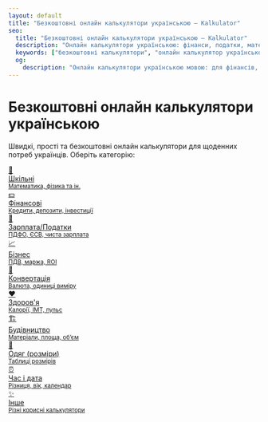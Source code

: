 ```yaml
---
layout: default
title: "Безкоштовні онлайн калькулятори українською – Kalkulator"
seo:
  title: "Безкоштовні онлайн калькулятори українською – Kalkulator"
  description: "Онлайн калькулятори українською: фінанси, податки, математика, будівництво, здоров'я та інші розрахунки – швидко та безкоштовно!"
  keywords: ["безкоштовні калькулятори", "онлайн калькулятор українською", "фінансовий калькулятор", "податковий калькулятор", "будівельний калькулятор", "калькулятор Україна"]
  og:
    description: "Онлайн калькулятори українською мовою: для фінансів, податків, школи, здоров'я, бізнесу та інших повсякденних потреб."
---
```


<h1>Безкоштовні онлайн калькулятори українською</h1>
<p class="intro">Швидкі, прості та безкоштовні онлайн калькулятори для щоденних потреб українців. Оберіть категорію:</p>

<div class="categories" id="categories">

  <!-- 1. School (Math, Physics) -->
  <a class="category-card" href="/categories/school/">
    <span>📐</span>
    <div>Шкільні<br><small>Математика, фізика та ін.</small></div>
  </a>

  <!-- 2. Financial -->
  <a class="category-card" href="/categories/financial/">
    <span>💵</span>
    <div>Фінансові<br><small>Кредити, депозити, інвестиції</small></div>
  </a>

  <!-- 3. Salary/taxes -->
  <a class="category-card" href="/categories/salary-taxes/">
    <span>💼</span>
    <div>Зарплата/Податки<br><small>ПДФО, ЄСВ, чиста зарплата</small></div>
  </a>

  <!-- 4. Business -->
  <a class="category-card" href="/categories/business/">
    <span>📈</span>
    <div>Бізнес<br><small>ПДВ, маржа, ROI</small></div>
  </a>

  <!-- 5. Conversion -->
  <a class="category-card" href="/categories/conversion/">
    <span>🔄</span>
    <div>Конвертація<br><small>Валюта, одиниці виміру</small></div>
  </a>

  <!-- 6. Health -->
  <a class="category-card" href="/categories/health/">
    <span>❤️</span>
    <div>Здоров'я<br><small>Калорії, ІМТ, пульс</small></div>
  </a>

  <!-- 7. Construction -->
  <a class="category-card" href="/categories/construction/">
    <span>🏗️</span>
    <div>Будівництво<br><small>Матеріали, площа, об’єм</small></div>
  </a>

  <!-- 8. Clothing (Size) -->
  <a class="category-card" href="/categories/clothing/">
    <span>👗</span>
    <div>Одяг (розміри)<br><small>Таблиці розмірів</small></div>
  </a>

  <!-- 9. Time and date -->
  <a class="category-card" href="/categories/time-date/">
    <span>⏰</span>
    <div>Час і дата<br><small>Різниця, вік, календар</small></div>
  </a>

  <!-- 10. Other -->
  <a class="category-card" href="/categories/other/">
    <span>✨</span>
    <div>Інше<br><small>Різні корисні калькулятори</small></div>
  </a>

</div>
